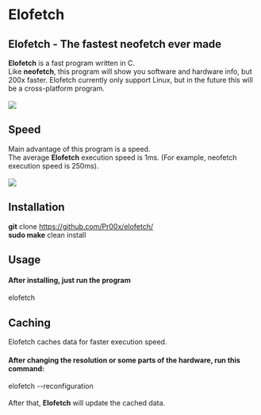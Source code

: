 # Elofetch
## Elofetch - The fastest neofetch ever made
<b>Elofetch</b> is a fast program written in C.<br>
Like <b>neofetch</b>, this program will show you software and hardware info, but 200x faster.
Elofetch currently only support Linux, but in the future this will be a cross-platform program. 
<br><br>
<img src="https://i.ibb.co/10yCB3v/elofetch.png">

## Speed
Main advantage of this program is a speed.<br>
The average <b>Elofetch</b> execution speed is 1ms. (For example, neofetch execution speed is 250ms).
<br><br>
<img src="https://i.ibb.co/F4ZX45D/elofetch-speed.png">
## Installation
<b>git</b> clone https://github.com/Pr00x/elofetch/<br>
<b>sudo make</b> clean install<br>
## Usage
#### After installing, just run the program
elofetch
## Caching
Elofetch caches data for faster execution speed.
#### After changing the resolution or some parts of the hardware, run this command:
elofetch --reconfiguration
<br><br>
After that, <b>Elofetch</b> will update the cached data.
